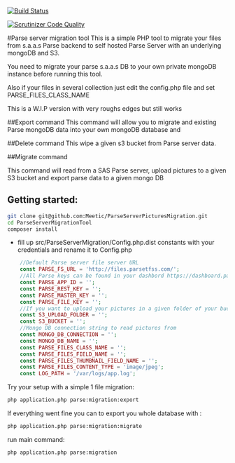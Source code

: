 [![Build Status](https://travis-ci.org/Meetic/parse-files-migration-tool.svg?branch=master)](https://travis-ci.org/Meetic/parse-files-migration-tool)

[![Scrutinizer Code Quality](https://scrutinizer-ci.com/g/Meetic/parse-files-migration-tool/badges/quality-score.png?b=master)](https://scrutinizer-ci.com/g/Meetic/parse-files-migration-tool/?branch=master)

#Parse server migration tool
This is a simple PHP tool to migrate your files from s.a.a.s Parse backend to self hosted Parse Server with an underlying mongoDB and S3.

You need to migrate your parse s.a.a.s DB to your own private mongoDB instance before running this tool.

Also if your files in several collection just edit the config.php file and set PARSE_FILES_CLASS_NAME

This is a W.I.P version with very roughs edges but still works

##Export command
This command will allow you to migrate and existing Parse mongoDB data into your own mongoDB database and

##Delete command
This wipe a given s3 bucket from Parse server data.

##Migrate command

This command will read from a SAS Parse server, upload pictures to a given S3 bucket and export parse data to a given mongo DB

## Getting started:


```bash
git clone git@github.com:Meetic/ParseServerPicturesMigration.git
cd ParseServerMigrationTool
composer install
```

* fill up src/ParseServerMigration/Config.php.dist constants with your credentials and rename it to Config.php

```php
    //Default Parse server file server URL
    const PARSE_FS_URL = 'http://files.parsetfss.com/';
    //All Parse keys can be found in your dashbord https://dashboard.parse.com/apps/<APP_NALE>/settings/keys
    const PARSE_APP_ID = '';
    const PARSE_REST_KEY = '';
    const PARSE_MASTER_KEY = '';
    const PARSE_FILE_KEY = '';
    //If you want to upload your pictures in a given folder of your bucket
    const S3_UPLOAD_FOLDER = '';
    const S3_BUCKET = '';
    //Mongo DB connection string to read pictures from
    const MONGO_DB_CONNECTION = '';
    const MONGO_DB_NAME = '';
    const PARSE_FILES_CLASS_NAME = '';
    const PARSE_FILES_FIELD_NAME = '';
    const PARSE_FILES_THUMBNAIL_FIELD_NAME = '';
    const PARSE_FILES_CONTENT_TYPE = 'image/jpeg';
    const LOG_PATH = '/var/logs/app.log';
```

Try your setup with a simple 1 file migration: 

```bash
php application.php parse:migration:export
```

If everything went fine you can to export you whole database with : 

```bash
php application.php parse:migration:migrate
```

run main command: 

```bash
php application.php parse:migration
```
